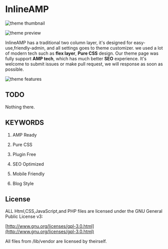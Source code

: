 
# InlineAMP

![theme thumbnail](https://github.com/justid/InlineAMP/raw/master/docs/thumbnail.png)

![theme preview](https://github.com/justid/InlineAMP/raw/master/docs/preview.png)

InlineAMP has a traditional two column layer, it's designed for easy-use,friendly-admin, and all settings goes to theme customizer.
we used a lot of modern tech such as **flex layer**, **Pure CSS** design. Our theme page was fully support **AMP tech**, which has much better **SEO** experience.
It's welcome to submit issues or make pull request, we will response as soon as possible.

![theme features](https://github.com/justid/InlineAMP/raw/master/docs/features.png)

## TODO

Nothing there.

## KEYWORDS

1. AMP Ready

2. Pure CSS

3. Plugin Free

4. SEO Optimized

5. Mobile Friendly

6. Blog Style

## License

ALL Html,CSS,JavaScript,and PHP files are licensed under the GNU General Public License v3:

[http://www.gnu.org/licenses/gpl-3.0.html](http://www.gnu.org/licenses/gpl-3.0.html)

All files from /lib/vendor are licensed by theirself.
